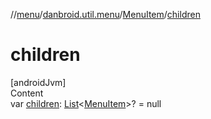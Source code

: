 //[menu](../../index.md)/[danbroid.util.menu](../index.md)/[MenuItem](index.md)/[children](children.md)



# children  
[androidJvm]  
Content  
var [children](children.md): [List](https://kotlinlang.org/api/latest/jvm/stdlib/kotlin.collections/-list/index.html)<[MenuItem](index.md)>? = null  



